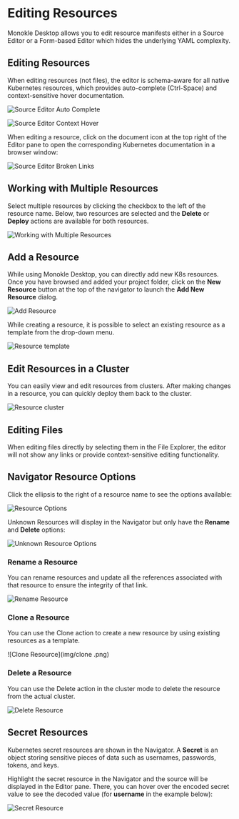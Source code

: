 # Editing Resources

Monokle Desktop allows you to edit resource manifests either in a Source Editor or a Form-based Editor which hides the underlying YAML complexity.

<!--- ## **Source Editor**

Selecting either a file or resource will show its contents in the Source Editor to the right. The editor will syntax-highlight for
YAML and provide context-sensitive help and auto-complete functionality for standard Kubernetes objects.

Right-clicking in the editor shows a list of available commands. Pressing F1 opens its command-palette:

![Source Editor Command Palette](img/source-editor-command-palette-1.5.0.png) -->

## **Editing Resources**

When editing resources (not files), the editor is schema-aware for all native Kubernetes resources, which provides
auto-complete (Ctrl-Space) and context-sensitive hover documentation.

![Source Editor Auto Complete](img/source-editor-auto-complete-1.11.png)

![Source Editor Context Hover](img/source-editor-context-hover-1.11.png)

When editing a resource, click on the document icon at the top right of the Editor pane to open the corresponding Kubernetes documentation in a browser window:

![Source Editor Broken Links](img/resource-open-k8s-documentation-1.5.0.png) 

<!---### **Resource Links**

Resource links are marked in the gutter and underlined in the Editor, with corresponding hover/popup windows to show linked resources:

![Source Editor Resource Links](img/source-editor-resource-links.png)

Broken links are shown with yellow triangles in the Editor as in the Navigator:

![Source Editor Broken Links](img/source-editor-broken-links.png)

While hovering over a broken link in the Editor, a pop-up window will allow you to create that resource:

![Create Resource Broken Links](img/create-resource-unsatisfied-link-1.5.0.png)-->

## **Working with Multiple Resources**

Select multiple resources by clicking the checkbox to the left of the resource name. Below, two resources are selected and the **Delete** or **Deploy** actions are available for both resources.

![Working with Multiple Resources](img/select-multi-resource-1.11.png) 

## **Add a Resource**

While using Monokle Desktop, you can directly add new K8s resources. Once you have browsed and added your project folder, click on the **New Resource** button at the top of the navigator to launch the **Add New Resource** dialog.

![Add Resource](img/add-resource-1.9.png)


While creating a resource, it is possible to select an existing resource as a template from the drop-down menu. 

![Resource template](img/template-1.9.png)

## **Edit Resources in a Cluster**

You can easily view and edit resources from clusters. After making changes in a resource, you can quickly deploy them back to the cluster.

![Resource cluster](img/deploy-to-cluster-1.5.0.png)

## **Editing Files**

When editing files directly by selecting them in the File Explorer, the editor will not show any links or provide context-sensitive editing functionality.

<!---## **ConfigMap Properties Form**

In version 1.4.0, Monokle shows properties for ConfigMap resources only:

![Form Editor](img/form-editor-1.5.0.png)

Clicking "ConfigMap" at the top of the Editor opens the  form fields editor for key ConfigMap properties, allowing you to edit/discover all available properties without 
having to learn or lookup the corresponding YAML/resource documentation. Any changes made and saved (with the Save button on the top right)
are written back to the underlying YAML. 

**Check out [this tutorial](tutorials/how-to-create-and-edit-configmap.md) for more details 
on how to use the Form Editor for ConfigMaps.**-->

## **Navigator Resource Options**

Click the ellipsis to the right of a resource name to see the options available:

![Resource Options](img/navigator-resource-options-1.11.png)

Unknown Resources will display in the Navigator but only have the **Rename** and **Delete** options:

![Unknown Resource Options](img/navigator-unknown-resource-options-1.11.png)

### **Rename a Resource**

You can rename resources and update all the references associated with that resource to ensure the integrity of that link.

![Rename Resource](img/rename-1.11.png)

### **Clone a Resource**

You can use the Clone action to create a new resource by using existing resources as a template. 

![Clone Resource](img/clone .png)

### **Delete a Resource**

You can use the Delete action in the cluster mode to delete the resource from the actual cluster. 

![Delete Resource](img/delete.png)

## **Secret Resources**

Kubernetes secret resources are shown in the Navigator. A **Secret** is an object storing sensitive pieces of data such as usernames, passwords, tokens, and keys.

Highlight the secret resource in the Navigator and the source will be displayed in the Editor pane. There, you can hover over the encoded secret value to see the decoded value (for **username** in the example below):

![Secret Resource](img/secret-resource-hover-2-1.9.png)